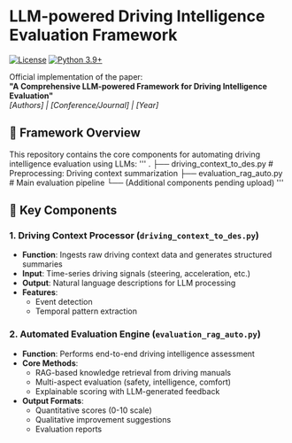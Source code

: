# LLM-powered Driving Intelligence Evaluation Framework

[![License](https://img.shields.io/badge/License-MIT-blue.svg)](LICENSE)
[![Python 3.9+](https://img.shields.io/badge/python-3.9+-blue.svg)](https://www.python.org/downloads/)

Official implementation of the paper:  
**"A Comprehensive LLM-powered Framework for Driving Intelligence Evaluation"**  
*[Authors] | [Conference/Journal] | [Year]*

## 🚀 Framework Overview

This repository contains the core components for automating driving intelligence evaluation using LLMs:
'''
.
├── driving_context_to_des.py # Preprocessing: Driving context summarization
├── evaluation_rag_auto.py # Main evaluation pipeline
└── (Additional components pending upload)
'''


## 🔧 Key Components

### 1. Driving Context Processor (`driving_context_to_des.py`)
- **Function**: Ingests raw driving context data and generates structured summaries
- **Input**: Time-series driving signals (steering, acceleration, etc.)
- **Output**: Natural language descriptions for LLM processing
- **Features**:
  - Event detection
  - Temporal pattern extraction

### 2. Automated Evaluation Engine (`evaluation_rag_auto.py`)
- **Function**: Performs end-to-end driving intelligence assessment
- **Core Methods**:
  - RAG-based knowledge retrieval from driving manuals
  - Multi-aspect evaluation (safety, intelligence, comfort)
  - Explainable scoring with LLM-generated feedback
- **Output Formats**:
  - Quantitative scores (0-10 scale)
  - Qualitative improvement suggestions
  - Evaluation reports
